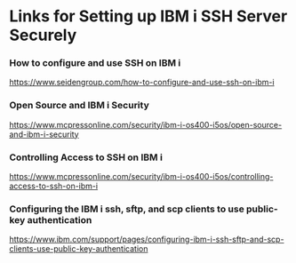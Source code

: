 # Links for Setting up IBM i SSH Server Securely 

### How to configure and use SSH on IBM i    
https://www.seidengroup.com/how-to-configure-and-use-ssh-on-ibm-i    

### Open Source and IBM i Security   
https://www.mcpressonline.com/security/ibm-i-os400-i5os/open-source-and-ibm-i-security   

### Controlling Access to SSH on IBM i 
https://www.mcpressonline.com/security/ibm-i-os400-i5os/controlling-access-to-ssh-on-ibm-i   

### Configuring the IBM i ssh, sftp, and scp clients to use public-key authentication
https://www.ibm.com/support/pages/configuring-ibm-i-ssh-sftp-and-scp-clients-use-public-key-authentication
